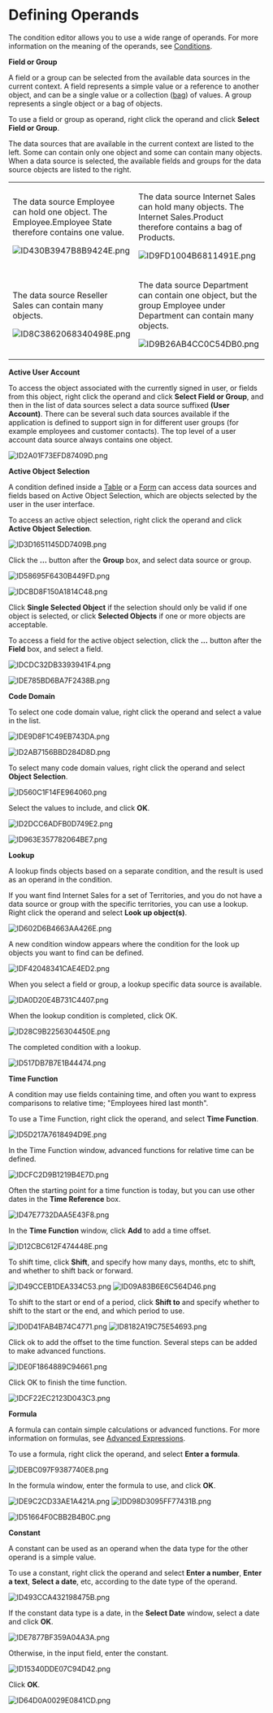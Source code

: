# Defining Operands

The condition editor allows you to use a wide range of operands. For more information on the meaning of the operands, see [Conditions](../../conditions.md).

**Field or Group**

A field or a group can be selected from the available data sources in the current context. A field represents a simple value or a reference to another object, and can be a single value or a collection ([bag](../../advanced-expressions/collection-types.md)) of values. A group represents a single object or a bag of objects.

To use a field or group as operand, right click the operand and click **Select Field or Group**.

The data sources that are available in the current context are listed to the left. Some can contain only one object and some can contain many objects. When a data source is selected, the available fields and groups for the data source objects are listed to the right. 

<table style="WIDTH: 100%">

<tbody>

<tr>

<td>

The data source Employee can hold one object. The Employee.Employee State therefore contains one value.

![ID430B3947B8B9424E.png](media/ID430B3947B8B9424E.png)

</td>

<td>

The data source Internet Sales can hold many objects. The Internet Sales.Product therefore contains a bag of Products.

![ID9FD1004B6811491E.png](media/ID9FD1004B6811491E.png)

</td>

</tr>

<tr>

<td>

The data source Reseller Sales can contain many objects.

![ID8C3862068340498E.png](media/ID8C3862068340498E.png)

</td>

<td>

The data source Department can contain one object, but the group Employee under Department can contain many objects.

![ID9B26AB4CC0C54DB0.png](media/ID9B26AB4CC0C54DB0.png)

</td>

</tr>

</tbody>

</table>

**Active User Account**

To access the object associated with the currently signed in user, or fields from this object, right click the operand and click **Select Field or Group**, and then in the list of data sources select a data source suffixed **(User Account)**. There can be several such data sources available if the application is defined to support sign in for different user groups (for example employees and customer contacts). The top level of a user account data source always contains one object.

![ID2A01F73EFD87409D.png](media/ID2A01F73EFD87409D.png)

**Active Object Selection**

A condition defined inside a [Table](../../../user-interface/tables/index.md) or a [Form](../../../user-interface/forms/index.md) can access data sources and fields based on Active Object Selection, which are objects selected by the user in the user interface.

To access an active object selection, right click the operand and click **Active Object Selection**.  

![ID3D1651145DD7409B.png](media/ID3D1651145DD7409B.png)

Click the **...** button after the **Group** box, and select data source or group.

![ID58695F6430B449FD.png](media/ID58695F6430B449FD.png)

![IDCBD8F150A1814C48.png](media/IDCBD8F150A1814C48.png)

Click **Single Selected Object** if the selection should only be valid if one object is selected, or click **Selected Objects** if one or more objects are acceptable.

To access a field for the active object selection, click the **...** button after the **Field** box, and select a field.

![IDCDC32DB3393941F4.png](media/IDCDC32DB3393941F4.png)

![IDE785BD6BA7F2438B.png](media/IDE785BD6BA7F2438B.png)

**Code Domain**

To select one code domain value, right click the operand and select a value in the list.

![IDE9D8F1C49EB743DA.png](media/IDE9D8F1C49EB743DA.png)

![ID2AB7156BBD284D8D.png](media/ID2AB7156BBD284D8D.png)

To select many code domain values, right click the operand and select **Object Selection**.

![ID560C1F14FE964060.png](media/ID560C1F14FE964060.png)

Select the values to include, and click **OK**.

![ID2DCC6ADFB0D749E2.png](media/ID2DCC6ADFB0D749E2.png)

![ID963E357782064BE7.png](media/ID963E357782064BE7.png)

**Lookup**  

A lookup finds objects based on a separate condition, and the result is used as an operand in the condition.

If you want find Internet Sales for a set of Territories, and you do not have a data source or group with the specific territories, you can use a lookup. Right click the operand and select **Look up object(s)**.

![ID602D6B4663AA426E.png](media/ID602D6B4663AA426E.png)

A new condition window appears where the condition for the look up objects you want to find can be defined.

![IDF42048341CAE4ED2.png](media/IDF42048341CAE4ED2.png)

When you select a field or group, a lookup specific data source is available.

![IDA0D20E4B731C4407.png](media/IDA0D20E4B731C4407.png)

When the lookup condition is completed, click OK.

![ID28C9B2256304450E.png](media/ID28C9B2256304450E.png)

The completed condition with a lookup.

![ID517DB7B7E1B44474.png](media/ID517DB7B7E1B44474.png)

**Time Function**

A condition may use fields containing time, and often you want to express comparisons to relative time; "Employees hired last month".

To use a Time Function, right click the operand, and select **Time Function**.

![ID5D217A7618494D9E.png](media/ID5D217A7618494D9E.png)

In the Time Function window, advanced functions for relative time can be defined.

![IDCFC2D9B1219B4E7D.png](media/IDCFC2D9B1219B4E7D.png)

Often the starting point for a time function is today, but you can use other dates in the **Time Reference** box.

![ID47E7732DAA5E43F8.png](media/ID47E7732DAA5E43F8.png)

In the **Time Function** window, click **Add** to add a time offset.

![ID12CBC612F474448E.png](media/ID12CBC612F474448E.png)

To shift time, click **Shift**, and specify how many days, months, etc to shift, and whether to shift back or forward.

![ID49CCEB1DEA334C53.png](media/ID49CCEB1DEA334C53.png)  ![ID09A83B6E6C564D46.png](media/ID09A83B6E6C564D46.png)

To shift to the start or end of a period, click **Shift to** and specify whether to shift to the start or the end, and which period to use.

![ID0D41FAB4B74C4771.png](media/ID0D41FAB4B74C4771.png)  ![ID8182A19C75E54693.png](media/ID8182A19C75E54693.png)

Click ok to add the offset to the time function. Several steps can be added to make advanced functions.

![IDE0F1864889C94661.png](media/IDE0F1864889C94661.png)

Click OK to finish the time function.

![IDCF22EC2123D043C3.png](media/IDCF22EC2123D043C3.png)

**Formula**

A formula can contain simple calculations or advanced functions. For more information on formulas, see [Advanced Expressions](../../advanced-expressions.md).

To use a formula, right click the operand, and select **Enter a formula**.

![IDEBC097F9387740E8.png](media/IDEBC097F9387740E8.png)

In the formula window, enter the formula to use, and click **OK**.

![IDE9C2CD33AE1A421A.png](media/IDE9C2CD33AE1A421A.png)  ![IDD98D3095FF77431B.png](media/IDD98D3095FF77431B.png)

![ID51664F0CBB2B4B0C.png](media/ID51664F0CBB2B4B0C.png)

**Constant**  

A constant can be used as an operand when the data type for the other operand is a simple value.

To use a constant, right click the operand and select **Enter a number**, **Enter a text**, **Select a date**, etc, according to the date type of the operand.

![ID493CCA432198475B.png](media/ID493CCA432198475B.png)

If the constant data type is a date, in the **Select Date** window, select a date and click **OK**.

![IDE7877BF359A04A3A.png](media/IDE7877BF359A04A3A.png)

Otherwise, in the input field, enter the constant.

![ID15340DDE07C94D42.png](media/ID15340DDE07C94D42.png)

Click **OK**.

![ID64D0A0029E0841CD.png](media/ID64D0A0029E0841CD.png)